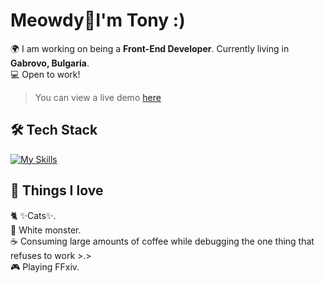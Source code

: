 # Meowdy👋I'm Tony :)

🌍 I am working on being a **Front-End Developer**. Currently living in **Gabrovo, Bulgaria**.  
💻 Open to work!  
> You can view a live demo [here](https://antvndev.github.io/Portfolio/)


## 🛠️ Tech Stack  
[![My Skills](https://skillicons.dev/icons?i=html,css,php,mysql,js,cpp,cs)](https://skillicons.dev)


## 💓 Things I love  
🐈 ✨Cats✨.  
🔋 White monster.  
☕ Consuming large amounts of coffee while debugging the one thing that refuses to work >.>    
🎮 Playing FFxiv.
